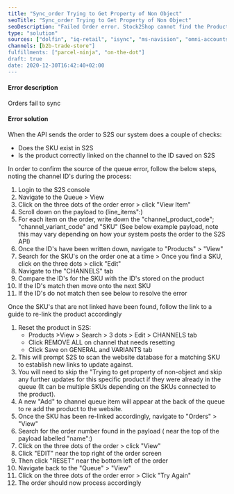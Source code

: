 ```yaml
---
title: "Sync_order Trying to Get Property of Non Object"
seoTitle: "Sync_order Trying to Get Property of Non Object"
seoDescription: "Failed Order error. Stock2Shop cannot find the Product on the Order in the Console"
type: "solution"
sources: ["dolfin", "iq-retail", "isync", "ms-navision", "omni-accounts", "pastel-partner", "sage-50cloud-pastel-xpress", "sage-200-evolution", "sage-300cloud", "sage-business-cloud-financials", "sage-evolution", "sage-one", "sage-pastel-evolution", "sap", "syspro" ]
channels: [b2b-trade-store"]
fulfillments: ["parcel-ninja", "on-the-dot"]
draft: true
date: 2020-12-30T16:42:40+02:00
---
```


#### Error description
Orders fail to sync

#### Error solution
When the API sends the order to S2S our system does a couple of checks:
- Does the SKU exist in S2S
- Is the product correctly linked on the channel to the ID saved on S2S

In order to confirm the source of the queue error, follow the below steps, noting the channel ID's during the process:



1. Login to the S2S console  
2. Navigate to the Queue > View
3. Click on the three dots of the order error > click "View Item"
4. Scroll down on the payload to (line_items":)
5. For each item on the order, write down the "channel_product_code"; "channel_variant_code" and "SKU" (See below example payload, note this may vary depending on how your system posts the order to the S2S API)
6. Once the ID's have been written down, navigate to "Products" > "View"
7. Search for the SKU's on the order one at a time > Once you find a SKU, click on the three dots > click "Edit"
8. Navigate to the "CHANNELS" tab
9. Compare the ID's for the SKU with the ID's stored on the product
10. If the ID's match then move onto the next SKU
11. If the ID's do not match then see below to resolve the error



Once the SKU's that are not linked have been found, follow the link to a guide to re-link the product accordingly

1. Reset the product in S2S: 
    - Products >View > Search > 3 dots > Edit > CHANNELS tab
    - Click REMOVE ALL on channel that needs resetting 
    - Click Save on GENERAL and VARIANTS tab 
2. This will prompt S2S to scan the website database for a matching SKU to establish new links to update against.
3. You will need to skip the "Trying to get property of non-object and skip any further updates for this specific product if they were already in the queue (It can be multiple SKUs depending on the SKUs connected to the product).
4. A new "Add" to channel queue item will appear at the back of the queue to re add the product to the website.
2. Once the SKU has been re-linked accordingly, navigate to "Orders" > "View"
3. Search for the order number found in the payload ( near the top of the payload labelled "name":)
4. Click on the three dots of the order > click "View"
5. Click "EDIT" near the top right of the order screen
6. Then click "RESET" near the bottom left of the order
7. Navigate back to the "Queue" > "View"
8. Click on the three dots of the order error > Click "Try Again"
9. The order should now process accordingly
